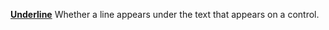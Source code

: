 [**Underline**](properties-font.md) Whether a line appears under the text that appears on a control.
